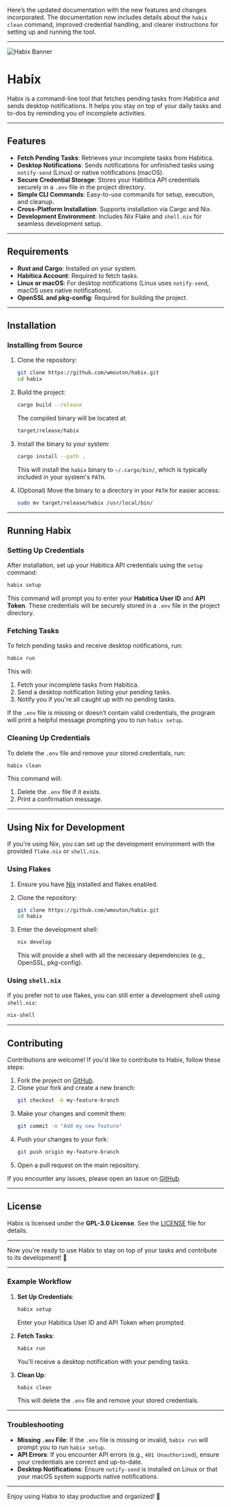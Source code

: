 Here’s the updated documentation with the new features and changes incorporated. The documentation now includes details about the `habix clean` command, improved credential handling, and clearer instructions for setting up and running the tool.

---

![Habix Banner](/images/habix_banner.webp)

# Habix

Habix is a command-line tool that fetches pending tasks from Habitica and sends desktop notifications. It helps you stay on top of your daily tasks and to-dos by reminding you of incomplete activities.

---

## Features

- **Fetch Pending Tasks**: Retrieves your incomplete tasks from Habitica.
- **Desktop Notifications**: Sends notifications for unfinished tasks using `notify-send` (Linux) or native notifications (macOS).
- **Secure Credential Storage**: Stores your Habitica API credentials securely in a `.env` file in the project directory.
- **Simple CLI Commands**: Easy-to-use commands for setup, execution, and cleanup.
- **Cross-Platform Installation**: Supports installation via Cargo and Nix.
- **Development Environment**: Includes Nix Flake and `shell.nix` for seamless development setup.

---

## Requirements

- **Rust and Cargo**: Installed on your system.
- **Habitica Account**: Required to fetch tasks.
- **Linux or macOS**: For desktop notifications (Linux uses `notify-send`, macOS uses native notifications).
- **OpenSSL and pkg-config**: Required for building the project.

---

## Installation

### Installing from Source

1. Clone the repository:
   ```sh
   git clone https://github.com/wmouton/habix.git
   cd habix
   ```

2. Build the project:
   ```sh
   cargo build --release
   ```

   The compiled binary will be located at:
   ```sh
   target/release/habix
   ```

3. Install the binary to your system:
   ```sh
   cargo install --path .
   ```

   This will install the `habix` binary to `~/.cargo/bin/`, which is typically included in your system's `PATH`.

4. (Optional) Move the binary to a directory in your `PATH` for easier access:
   ```sh
   sudo mv target/release/habix /usr/local/bin/
   ```

---

## Running Habix

### Setting Up Credentials

After installation, set up your Habitica API credentials using the `setup` command:
```sh
habix setup
```

This command will prompt you to enter your **Habitica User ID** and **API Token**. These credentials will be securely stored in a `.env` file in the project directory.

### Fetching Tasks

To fetch pending tasks and receive desktop notifications, run:
```sh
habix run
```

This will:
1. Fetch your incomplete tasks from Habitica.
2. Send a desktop notification listing your pending tasks.
3. Notify you if you're all caught up with no pending tasks.

If the `.env` file is missing or doesn’t contain valid credentials, the program will print a helpful message prompting you to run `habix setup`.

### Cleaning Up Credentials

To delete the `.env` file and remove your stored credentials, run:
```sh
habix clean
```

This command will:
1. Delete the `.env` file if it exists.
2. Print a confirmation message.

---

## Using Nix for Development

If you're using Nix, you can set up the development environment with the provided `flake.nix` or `shell.nix`.

### Using Flakes

1. Ensure you have [Nix](https://nixos.org) installed and flakes enabled.
2. Clone the repository:
   ```sh
   git clone https://github.com/wmouton/habix.git
   cd habix
   ```
3. Enter the development shell:
   ```sh
   nix develop
   ```

   This will provide a shell with all the necessary dependencies (e.g., OpenSSL, pkg-config).

### Using `shell.nix`

If you prefer not to use flakes, you can still enter a development shell using `shell.nix`:
```sh
nix-shell
```

---

## Contributing

Contributions are welcome! If you'd like to contribute to Habix, follow these steps:

1. Fork the project on [GitHub](https://github.com/wmouton/habix).
2. Clone your fork and create a new branch:
   ```sh
   git checkout -b my-feature-branch
   ```
3. Make your changes and commit them:
   ```sh
   git commit -m "Add my new feature"
   ```
4. Push your changes to your fork:
   ```sh
   git push origin my-feature-branch
   ```
5. Open a pull request on the main repository.

If you encounter any issues, please open an issue on [GitHub](https://github.com/wmouton/habix/issues).

---

## License

Habix is licensed under the **GPL-3.0 License**. See the [LICENSE](LICENSE) file for details.

---

Now you're ready to use Habix to stay on top of your tasks and contribute to its development! 🚀

---

### Example Workflow

1. **Set Up Credentials**:
   ```sh
   habix setup
   ```
   Enter your Habitica User ID and API Token when prompted.

2. **Fetch Tasks**:
   ```sh
   habix run
   ```
   You’ll receive a desktop notification with your pending tasks.

3. **Clean Up**:
   ```sh
   habix clean
   ```
   This will delete the `.env` file and remove your stored credentials.

---

### Troubleshooting

- **Missing `.env` File**: If the `.env` file is missing or invalid, `habix run` will prompt you to run `habix setup`.
- **API Errors**: If you encounter API errors (e.g., `401 Unauthorized`), ensure your credentials are correct and up-to-date.
- **Desktop Notifications**: Ensure `notify-send` is installed on Linux or that your macOS system supports native notifications.

---

Enjoy using Habix to stay productive and organized! 🚀
